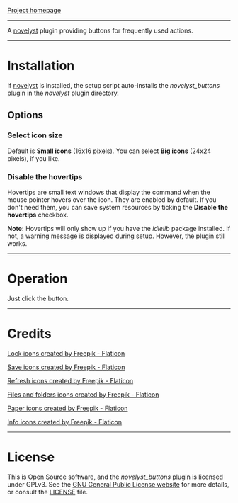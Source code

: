 [Project homepage](https://peter88213.github.io/novelyst_buttons)

--- 

A [novelyst](https://peter88213.github.io/novelyst/) plugin providing buttons for frequently used actions. 

---

# Installation

If [novelyst](https://peter88213.github.io/novelyst/) is installed, the setup script auto-installs the *novelyst_buttons* plugin in the *novelyst* plugin directory.

## Options

### Select icon size

Default is **Small icons** (16x16 pixels). You can select **Big icons** (24x24 pixels), if you like. 

### Disable the hovertips

Hovertips are small text windows that display the command when the mouse pointer hovers over the icon. 
They are enabled by default. If you don't need them, you can save system resources by ticking the 
**Disable the hovertips** checkbox.

**Note:** Hovertips will only show up if you have the *idlelib* package installed. If not, a warning 
message is displayed during setup. However, the plugin still works.

---

# Operation

Just click the button.

---

# Credits

[Lock icons created by Freepik - Flaticon](https://www.flaticon.com/free-icons/lock)

[Save icons created by Freepik - Flaticon](https://www.flaticon.com/free-icons/save)

[Refresh icons created by Freepik - Flaticon](https://www.flaticon.com/free-icons/refresh)

[Files and folders icons created by Freepik - Flaticon](https://www.flaticon.com/free-icons/files-and-folders)

[Paper icons created by Freepik - Flaticon](https://www.flaticon.com/free-icons/paper)

[Info icons created by Freepik - Flaticon](https://www.flaticon.com/free-icons/info)

---

# License

This is Open Source software, and the *novelyst_buttons* plugin is licensed under GPLv3. See the
[GNU General Public License website](https://www.gnu.org/licenses/gpl-3.0.en.html) for more
details, or consult the [LICENSE](https://github.com/peter88213/novelyst_buttons/blob/main/LICENSE) file.
